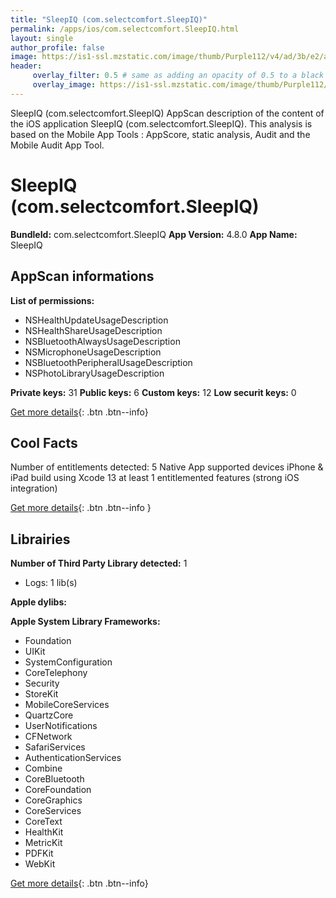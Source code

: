 ```yaml
---
title: "SleepIQ (com.selectcomfort.SleepIQ)"
permalink: /apps/ios/com.selectcomfort.SleepIQ.html
layout: single
author_profile: false
image: https://is1-ssl.mzstatic.com/image/thumb/Purple112/v4/ad/3b/e2/ad3be231-8f36-c198-ee71-d03b261ad802/AppIcon-1x_U007emarketing-0-7-0-85-220.png/512x512bb.jpg
header: 
     overlay_filter: 0.5 # same as adding an opacity of 0.5 to a black background
     overlay_image: https://is1-ssl.mzstatic.com/image/thumb/Purple112/v4/ad/3b/e2/ad3be231-8f36-c198-ee71-d03b261ad802/AppIcon-1x_U007emarketing-0-7-0-85-220.png/512x512bb.jpg
---
```

SleepIQ (com.selectcomfort.SleepIQ) AppScan description of the content of the iOS application SleepIQ (com.selectcomfort.SleepIQ). This analysis is based on the Mobile App Tools : AppScore, static analysis, Audit and the Mobile Audit App Tool.

# SleepIQ (com.selectcomfort.SleepIQ)

**BundleId:** com.selectcomfort.SleepIQ
**App Version:** 4.8.0
**App Name:** SleepIQ


## AppScan informations 

**List of permissions:** 
- NSHealthUpdateUsageDescription
- NSHealthShareUsageDescription
- NSBluetoothAlwaysUsageDescription
- NSMicrophoneUsageDescription
- NSBluetoothPeripheralUsageDescription
- NSPhotoLibraryUsageDescription
  
  
**Private keys:** 31
**Public keys:** 6
**Custom keys:** 12
**Low securit keys:** 0
  
[Get more details](/pricing.html){: .btn .btn--info}

## Cool Facts

Number of entitlements detected: 5
Native App
supported devices iPhone & iPad
build using Xcode 13
at least 1 entitlemented features (strong iOS integration)
  
[Get more details](/pricing.html){: .btn .btn--info }

## Librairies 
**Number of Third Party Library detected:** 1
- Logs: 1 lib(s)


**Apple dylibs:**


**Apple System Library Frameworks:**
- Foundation
- UIKit
- SystemConfiguration
- CoreTelephony
- Security
- StoreKit
- MobileCoreServices
- QuartzCore
- UserNotifications
- CFNetwork
- SafariServices
- AuthenticationServices
- Combine
- CoreBluetooth
- CoreFoundation
- CoreGraphics
- CoreServices
- CoreText
- HealthKit
- MetricKit
- PDFKit
- WebKit


  
[Get more details](/pricing.html){: .btn .btn--info}

